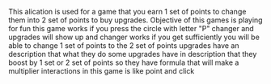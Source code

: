 This alication is used for a game that you earn 1 set of points to change them into 2 set of points to buy upgrades. Objective of this games is playing for fun
this game works if you press the circle with letter "P" changer and upgrades will show up and changer works if you get sufficiently you will be able to change 1 set of points to the 2 set of points
upgrades have an description that what they do some upgrades have in description that they boost by 1 set or 2 set of points so they have formula that will make a multiplier
interactions in this game is like point and click
